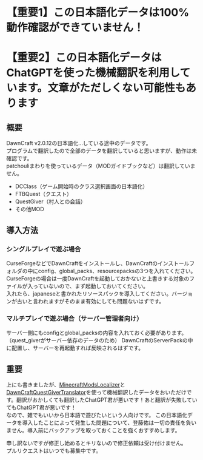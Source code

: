 # 【重要1】この日本語化データは100%動作確認ができていません！
# 【重要2】この日本語化データはChatGPTを使った機械翻訳を利用しています。文章がただしくない可能性もあります

## 概要
DawnCraft v2.0.12の日本語化…している途中のデータです。  
プログラムで翻訳したので全部のデータを翻訳していると思いますが、動作は未確認です。  
patchouliまわりを使っているデータ（MODガイドブックなど）は翻訳していません。
* DCClass（ゲーム開始時のクラス選択画面の日本語化）
* FTBQuest（クエスト）
* QuestGiver（村人との会話）
* その他MOD

## 導入方法
### シングルプレイで遊ぶ場合
CurseForgeなどでDawnCraftをインストールし、DawnCraftのインストールフォルダの中にconfig、global_packs、resourcepacksの3つを入れてください。  
CurseForgeの場合は一度DawnCraftを起動しておかないと上書きする対象のファイルが入っていないので、まず起動しておいてください。  
入れたら、japaneseと書かれたリソースパックを導入してください。バージョンが古いと言われますがそのまま有効にしても問題ないはずです。

### マルチプレイで遊ぶ場合（サーバー管理者向け）
サーバー側にもconfigとglobal_packsの内容を入れておく必要があります。（quest_giverがサーバー依存のデータのため）
DawnCraftのServerPackの中に配置し、サーバーを再起動すれば反映されるはずです。

## 重要
上にも書きましたが、[MinecraftModsLocalizer](https://github.com/Y-RyuZU/MinecraftModsLocalizer)と[DawnCraftQuestGiverTranslator](https://github.com/VtuberTodoTask/DawnCraftQuestGiverTranslator)を使って機械翻訳したデータをおいただけです。翻訳がおかしくても翻訳したChatGPT君が悪いです！あと翻訳が失敗していてもChatGPT君が悪いです！  
なので、雑でもいいから日本語で遊びたいという人向けです。
この日本語化データを導入したことによって発生した問題について、登藤佑は一切の責任を負いません。導入前にバックアップを取っておくことを強くおすすめします。

申し訳ないですが修正し始めるとキリないので修正依頼は受け付けません。  
プルリクエストはいつでも募集中です。
